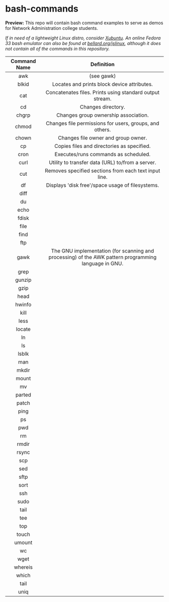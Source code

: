 # bash-commands
**Preview:** This repo will contain bash command examples to serve as demos for Network Administration college students.

*If in need of a lightweight Linux distro, consider [Xubuntu](https://xubuntu.org/tour/). An online Fedora 33 bash emulator can also be found at [bellard.org/jslinux](https://bellard.org/jslinux/), although it does not contain all of the commands in this repository.*

| Command Name | Definition |
| :---: | :---: |
| awk | (see gawk) |
| blkid | Locates and prints block device attributes. |  
| cat | Concatenates files. Prints using standard output stream. |
| cd | Changes directory. |
| chgrp | Changes group ownership association. |
| chmod | Changes file permissions for users, groups, and others. |
| chown | Changes file owner and group owner.|
| cp | Copies files and directories as specified. |
| cron | Executes/runs commands as scheduled. |  
| curl | Utility to transfer data (URL) to/from a server. |
| cut | Removes specified sections from each text input line. |
| df | Displays 'disk free'/space usage of filesystems. |
| diff | |
| du | |
| echo | |  
| fdisk | |
| file | |  
| find | |
| ftp | |
| gawk | The GNU implementation (for scanning and processing) of the AWK pattern programming language in GNU. |
| grep | |
| gunzip | |
| gzip | |
| head | |  
| hwinfo | |  
| kill | |
| less | |  
| locate | |
| ln | |
| ls | |
| lsblk | |  
| man | |  
| mkdir | |
| mount | |
| mv | |
| parted | |  
| patch | |
| ping | |
| ps | |
| pwd | |
| rm | |
| rmdir | |
| rsync | |
| scp | |
| sed | |
| sftp | |
| sort | |
| ssh | |
| sudo | |
| tail | |
| tee | |
| top | |
| touch | |
| umount | |
| wc | |
| wget | |
| whereis | |
| which | |
| tail | |
| uniq | |
